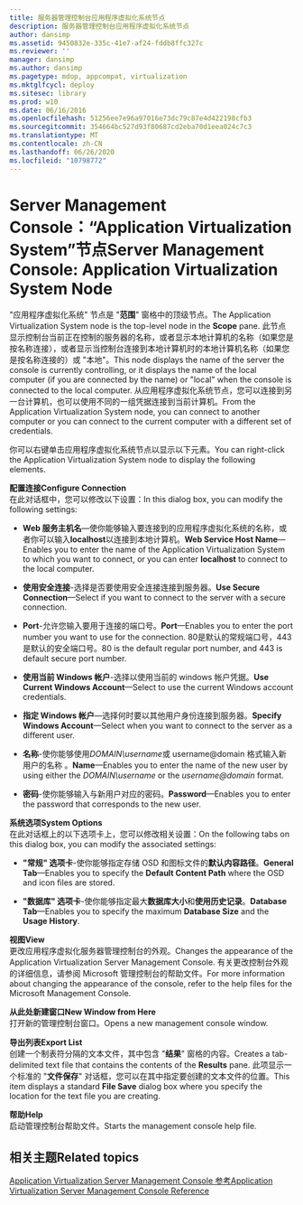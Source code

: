 ```yaml
---
title: 服务器管理控制台应用程序虚拟化系统节点
description: 服务器管理控制台应用程序虚拟化系统节点
author: dansimp
ms.assetid: 9450832e-335c-41e7-af24-fddb8ffc327c
ms.reviewer: ''
manager: dansimp
ms.author: dansimp
ms.pagetype: mdop, appcompat, virtualization
ms.mktglfcycl: deploy
ms.sitesec: library
ms.prod: w10
ms.date: 06/16/2016
ms.openlocfilehash: 51256ee7e96a97016e73dc79c87e4d422198cfb3
ms.sourcegitcommit: 354664bc527d93f80687cd2eba70d1eea024c7c3
ms.translationtype: MT
ms.contentlocale: zh-CN
ms.lasthandoff: 06/26/2020
ms.locfileid: "10798772"
---
```

# <span data-ttu-id="02941-103">Server Management Console：“Application Virtualization System”节点</span><span class="sxs-lookup"><span data-stu-id="02941-103">Server Management Console: Application Virtualization System Node</span></span>


<span data-ttu-id="02941-104">"应用程序虚拟化系统" 节点是 "**范围**" 窗格中的顶级节点。</span><span class="sxs-lookup"><span data-stu-id="02941-104">The Application Virtualization System node is the top-level node in the **Scope** pane.</span></span> <span data-ttu-id="02941-105">此节点显示控制台当前正在控制的服务器的名称，或者显示本地计算机的名称（如果您是按名称连接），或者显示当控制台连接到本地计算机时的本地计算机名称（如果您是按名称连接的）或 "本地"。</span><span class="sxs-lookup"><span data-stu-id="02941-105">This node displays the name of the server the console is currently controlling, or it displays the name of the local computer (if you are connected by the name) or "local" when the console is connected to the local computer.</span></span> <span data-ttu-id="02941-106">从应用程序虚拟化系统节点，您可以连接到另一台计算机，也可以使用不同的一组凭据连接到当前计算机。</span><span class="sxs-lookup"><span data-stu-id="02941-106">From the Application Virtualization System node, you can connect to another computer or you can connect to the current computer with a different set of credentials.</span></span>

<span data-ttu-id="02941-107">你可以右键单击应用程序虚拟化系统节点以显示以下元素。</span><span class="sxs-lookup"><span data-stu-id="02941-107">You can right-click the Application Virtualization System node to display the following elements.</span></span>

<a href="" id="configure-connection"></a>**<span data-ttu-id="02941-108">配置连接</span><span class="sxs-lookup"><span data-stu-id="02941-108">Configure Connection</span></span>**  
<span data-ttu-id="02941-109">在此对话框中，您可以修改以下设置：</span><span class="sxs-lookup"><span data-stu-id="02941-109">In this dialog box, you can modify the following settings:</span></span>

- <span data-ttu-id="02941-110">**Web 服务主机名**—使你能够输入要连接到的应用程序虚拟化系统的名称，或者你可以输入**localhost**以连接到本地计算机。</span><span class="sxs-lookup"><span data-stu-id="02941-110">**Web Service Host Name**—Enables you to enter the name of the Application Virtualization System to which you want to connect, or you can enter **localhost** to connect to the local computer.</span></span>

- <span data-ttu-id="02941-111">**使用安全连接**-选择是否要使用安全连接连接到服务器。</span><span class="sxs-lookup"><span data-stu-id="02941-111">**Use Secure Connection**—Select if you want to connect to the server with a secure connection.</span></span>

- <span data-ttu-id="02941-112">**Port**-允许您输入要用于连接的端口号。</span><span class="sxs-lookup"><span data-stu-id="02941-112">**Port**—Enables you to enter the port number you want to use for the connection.</span></span> <span data-ttu-id="02941-113">80是默认的常规端口号，443是默认的安全端口号。</span><span class="sxs-lookup"><span data-stu-id="02941-113">80 is the default regular port number, and 443 is default secure port number.</span></span>

- <span data-ttu-id="02941-114">**使用当前 Windows 帐户**-选择以使用当前的 windows 帐户凭据。</span><span class="sxs-lookup"><span data-stu-id="02941-114">**Use Current Windows Account**—Select to use the current Windows account credentials.</span></span>

- <span data-ttu-id="02941-115">**指定 Windows 帐户**—选择何时要以其他用户身份连接到服务器。</span><span class="sxs-lookup"><span data-stu-id="02941-115">**Specify Windows Account**—Select when you want to connect to the server as a different user.</span></span>

- <span data-ttu-id="02941-116">**名称**-使你能够使用*DOMAIN\\username*或 username@domain 格式输入新用户的名称 <em> </em> 。</span><span class="sxs-lookup"><span data-stu-id="02941-116">**Name**—Enables you to enter the name of the new user by using either the *DOMAIN\\username* or the <em>username@domain</em> format.</span></span>

- <span data-ttu-id="02941-117">**密码**-使你能够输入与新用户对应的密码。</span><span class="sxs-lookup"><span data-stu-id="02941-117">**Password**—Enables you to enter the password that corresponds to the new user.</span></span>

<a href="" id="system-options"></a>**<span data-ttu-id="02941-118">系统选项</span><span class="sxs-lookup"><span data-stu-id="02941-118">System Options</span></span>**  
<span data-ttu-id="02941-119">在此对话框上的以下选项卡上，您可以修改相关设置：</span><span class="sxs-lookup"><span data-stu-id="02941-119">On the following tabs on this dialog box, you can modify the associated settings:</span></span>

-   <span data-ttu-id="02941-120">**"常规" 选项卡**-使你能够指定存储 OSD 和图标文件的**默认内容路径**。</span><span class="sxs-lookup"><span data-stu-id="02941-120">**General Tab**—Enables you to specify the **Default Content Path** where the OSD and icon files are stored.</span></span>

-   <span data-ttu-id="02941-121">**"数据库" 选项卡**-使你能够指定最大**数据库大小**和**使用历史记录**。</span><span class="sxs-lookup"><span data-stu-id="02941-121">**Database Tab**—Enables you to specify the maximum **Database Size** and the **Usage History**.</span></span>

<a href="" id="view"></a>**<span data-ttu-id="02941-122">视图</span><span class="sxs-lookup"><span data-stu-id="02941-122">View</span></span>**  
<span data-ttu-id="02941-123">更改应用程序虚拟化服务器管理控制台的外观。</span><span class="sxs-lookup"><span data-stu-id="02941-123">Changes the appearance of the Application Virtualization Server Management Console.</span></span> <span data-ttu-id="02941-124">有关更改控制台外观的详细信息，请参阅 Microsoft 管理控制台的帮助文件。</span><span class="sxs-lookup"><span data-stu-id="02941-124">For more information about changing the appearance of the console, refer to the help files for the Microsoft Management Console.</span></span>

<a href="" id="new-window-from-here"></a>**<span data-ttu-id="02941-125">从此处新建窗口</span><span class="sxs-lookup"><span data-stu-id="02941-125">New Window from Here</span></span>**  
<span data-ttu-id="02941-126">打开新的管理控制台窗口。</span><span class="sxs-lookup"><span data-stu-id="02941-126">Opens a new management console window.</span></span>

<a href="" id="export-list"></a>**<span data-ttu-id="02941-127">导出列表</span><span class="sxs-lookup"><span data-stu-id="02941-127">Export List</span></span>**  
<span data-ttu-id="02941-128">创建一个制表符分隔的文本文件，其中包含 "**结果**" 窗格的内容。</span><span class="sxs-lookup"><span data-stu-id="02941-128">Creates a tab-delimited text file that contains the contents of the **Results** pane.</span></span> <span data-ttu-id="02941-129">此项显示一个标准的 "**文件保存**" 对话框，您可以在其中指定要创建的文本文件的位置。</span><span class="sxs-lookup"><span data-stu-id="02941-129">This item displays a standard **File Save** dialog box where you specify the location for the text file you are creating.</span></span>

<a href="" id="help"></a>**<span data-ttu-id="02941-130">帮助</span><span class="sxs-lookup"><span data-stu-id="02941-130">Help</span></span>**  
<span data-ttu-id="02941-131">启动管理控制台帮助文件。</span><span class="sxs-lookup"><span data-stu-id="02941-131">Starts the management console help file.</span></span>

## <span data-ttu-id="02941-132">相关主题</span><span class="sxs-lookup"><span data-stu-id="02941-132">Related topics</span></span>


[<span data-ttu-id="02941-133">Application Virtualization Server Management Console 参考</span><span class="sxs-lookup"><span data-stu-id="02941-133">Application Virtualization Server Management Console Reference</span></span>](application-virtualization-server-management-console-reference.md)

 

 






